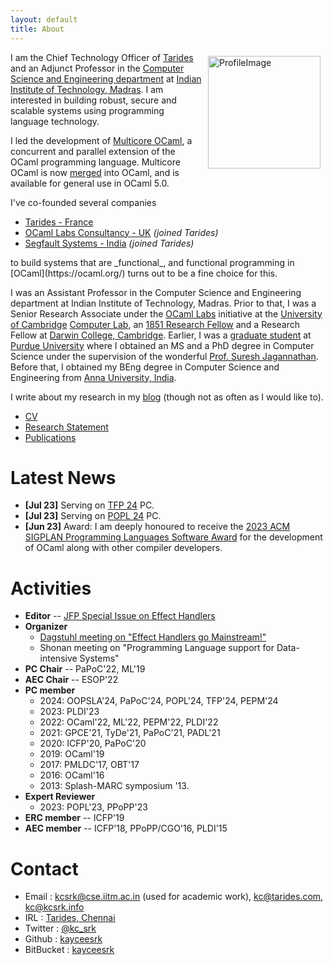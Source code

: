 ```yaml
---
layout: default
title: About
---
```


<img src="assets/profile.jpeg" alt="ProfileImage" style="width: 180px; float:
right; padding-right: 0.5rem; padding-left: 0.5rem; padding-top: 0.4rem;"/> I am
the Chief Technology Officer of [Tarides](https://tarides.com/) and an Adjunct
Professor in the [Computer Science and Engineering
department](http://cse.iitm.ac.in/) at [Indian Institute of Technology,
Madras](https://www.iitm.ac.in/). I am interested in building robust, secure and
scalable systems using programming language technology. 

I led the development of [Multicore
OCaml](https://github.com/ocamllabs/ocaml-multicore), a concurrent and parallel
extension of the OCaml programming language. Multicore OCaml is now
[merged](https://github.com/ocaml/ocaml/pull/10831) into OCaml, and is available
for general use in OCaml 5.0.

I've co-founded several companies 

* [Tarides - France](https://tarides.com/)
* [OCaml Labs Consultancy - UK](http://ocamllabs.io/) _(joined Tarides)_
* [Segfault Systems - India](https://segfault.systems) _(joined Tarides)_

<p/>
to build systems that are _functional_, and functional programming in
[OCaml](https://ocaml.org/) turns out to be a fine choice for this.

I was an Assistant Professor in the Computer Science and Engineering department
at Indian Institute of Technology, Madras. Prior to that, I was a Senior
Research Associate under the [OCaml
Labs](http://www.cl.cam.ac.uk/projects/ocamllabs/) initiative at the [University
of Cambridge](http://www.cam.ac.uk/) [Computer Lab](http://www.cl.cam.ac.uk/),
an [1851 Research Fellow](http://www.royalcommission1851.org/awards/) and a
Research Fellow at [Darwin College, Cambridge](https://www.darwin.cam.ac.uk/).
Earlier, I was a [graduate student](https://www.cs.purdue.edu/homes/chandras/)
at [Purdue University](http://www.purdue.edu/) where I obtained an MS and a PhD
degree in Computer Science under the supervision of the wonderful [Prof. Suresh
Jagannathan](https://www.cs.purdue.edu/homes/suresh/). Before that, I obtained
my BEng degree in Computer Science and Engineering from [Anna University,
India](https://www.annauniv.edu/).

I write about my research in my [blog](http://kcsrk.info/blog/)
(though not as often as I would like to).

 * [CV](cv/cv.pdf)
 * [Research Statement](research/research.pdf)
 * [Publications](publications.html)

# Latest News

 * **\[Jul 23\]** Serving on [TFP 24](https://trendsfp.github.io/) PC. 
 * **\[Jul 23\]** Serving on [POPL 24](https://popl24.sigplan.org/) PC. 
 * **\[Jun 23\]** Award: I am deeply honoured to receive the [2023 ACM SIGPLAN Programming Languages Software Award](https://twitter.com/kc_srk/status/1670849062684467202) for the development of OCaml along with other compiler developers.

# Activities

* **Editor** -- [JFP Special Issue on Effect Handlers](https://www.cambridge.org/core/journals/journal-of-functional-programming/collections/effects-and-handlers)
* **Organizer** 
  + [Dagstuhl meeting on "Effect Handlers go Mainstream!"](https://www.dagstuhl.de/en/program/calendar/semhp/?semnr=18172)
  + Shonan meeting on "Programming Language support for Data-intensive Systems"
* **PC Chair** -- PaPoC'22, ML'19
* **AEC Chair** -- ESOP'22
* **PC member**
  + 2024: OOPSLA'24, PaPoC'24, POPL'24, TFP'24, PEPM'24
  + 2023: PLDI'23
  + 2022: OCaml'22, ML'22, PEPM'22, PLDI'22
  + 2021: GPCE'21, TyDe'21, PaPoC'21, PADL'21
  + 2020: ICFP'20, PaPoC'20
  + 2019: OCaml'19
  + 2017: PMLDC'17, OBT'17
  + 2016: OCaml'16
  + 2013: Splash-MARC symposium '13.
* **Expert Reviewer**
  + 2023: POPL'23, PPoPP'23
* **ERC member** -- ICFP'19
* **AEC member** -- ICFP'18, PPoPP/CGO'16, PLDI'15

# Contact

 * Email : kcsrk@cse.iitm.ac.in (used for academic work), kc@tarides.com, kc@kcsrk.info
 * IRL : <a href="https://maps.app.goo.gl/jZhP9rRnTLQbctPi9"> Tarides, Chennai </a>
 * Twitter : <a href="https://twitter.com/kc_srk"> @kc_srk </a>
 * Github : <a href="https://github.com/kayceesrk"> kayceesrk </a>
 * BitBucket : <a href="https://bitbucket.org/kayceesrk"> kayceesrk </a>


<br/>
